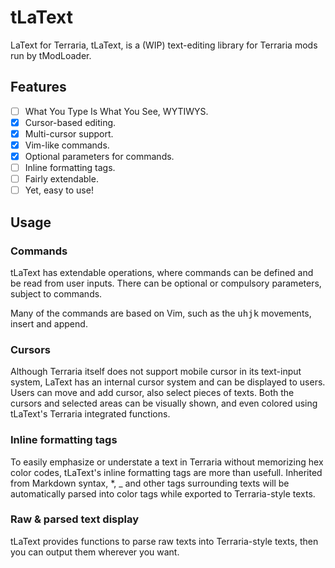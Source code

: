 # tLaText
LaText for Terraria, tLaText, is a (WIP) text-editing library for Terraria mods run by tModLoader.

## Features
- [ ] What You Type Is What You See, WYTIWYS.
- [x] Cursor-based editing.
- [x] Multi-cursor support.
- [x] Vim-like commands.
- [x] Optional parameters for commands.
- [ ] Inline formatting tags.
- [ ] Fairly extendable.
- [ ] Yet, easy to use!

## Usage

### Commands
tLaText has extendable operations, where commands can be defined and be read from user inputs.
There can be optional or compulsory parameters, subject to commands.

Many of the commands are based on Vim, such as the <kbd>u</kbd><kbd>h</kbd><kbd>j</kbd><kbd>k</kbd> movements, insert and append.

### Cursors
Although Terraria itself does not support mobile cursor in its text-input system, LaText has an internal cursor system and can be displayed to users. Users can move and add cursor, also select pieces of texts.
Both the cursors and selected areas can be visually shown, and even colored using tLaText's Terraria integrated functions.

### Inline formatting tags
To easily emphasize or understate a text in Terraria without memorizing hex color codes, tLaText's inline formatting tags are more than usefull.
Inherited from Markdown syntax, \*, \_ and other tags surrounding texts will be automatically parsed into color tags while exported to Terraria-style texts.

### Raw & parsed text display
tLaText provides functions to parse raw texts into Terraria-style texts, then you can output them wherever you want.

